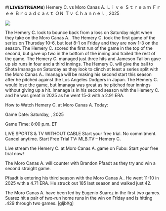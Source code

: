 #(𝗟𝗜𝗩𝗘𝗦𝗧𝗥𝗘𝗔𝗠𝘀) Hemery C. vs Moro Canas A. Ｌｉｖｅ Ｓｔｒｅａｍ Ｆｒｅｅ Ｂｒｏａｄｃａｓｔ ＯＮ Ｔｖ Ｃｈａｎｎｅｌ , 2025  
  
  
[![](https://i.imgur.com/qSNzIqt.png)](https://movie.rssnews.media/UEGlQNA.php)  
  
The Hemery C. look to bounce back from a loss on Saturday night when they take on the Moro Canas A.. The Hemery C. took the first game of the series on Thursday 10-6, but lost 8-1 on Friday and they are now 1-3 on the season. The Hemery C. scored the first run of the game in the top of the second, but gave up two in the bottom of the inning and trailed the rest of the game. The Hemery C. managed just three hits and Jameson Taillon gave up six runs in four and a third innings. The Hemery C. will give the ball to Shota Imanaga on Saturday as they look to clinch at least a series split with the Moro Canas A.. Imanaga will be making his second start this season after he pitched against the Los Angeles Dodgers in Japan. The Hemery C. would lose the game, but Imanaga was great as he pitched four innings without giving up a hit. Imanaga is in his second season with the Hemery C. and he was great in 2025 as he went 15-3 with a 2.91 ERA.

How to Watch Hemery C. at Moro Canas A. Today:

Game Date: Saturday, , 2025

Game Time: 8:00 p.m. ET

LIVE SPORTS & TV WITHOUT CABLE
Start your free trial. No commitment. Cancel anytime.
Start Free Trial
TV: MLB.TV – Hemery C.

Live stream the Hemery C. at Moro Canas A. game on Fubo: Start your free trial now!

The Moro Canas A. will counter with Brandon Pfaadt as they try and win a second straight game.

Pfaadt is entering his third season with the Moro Canas A.. He went 11-10 in 2025 with a 4.71 ERA. He struck out 185 last season and walked just 42.

The Moro Canas A. have been led by Eugenio Suarez in the first two games. Suarez hit a pair of two-run home runs in the win on Friday and is hitting .429 through two games. [gljbXg]